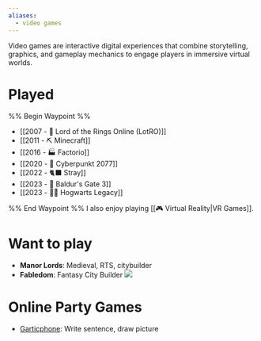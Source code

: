 ```yaml
---
aliases:
  - video games
---
```

Video games are interactive digital experiences that combine storytelling, graphics, and gameplay mechanics to engage players in immersive virtual worlds.

# Played
%% Begin Waypoint %%
- [[2007 - 💍 Lord of the Rings Online (LotRO)]]
- [[2011 - ⛏️ Minecraft]]
- [[2016 - 🏭 Factorio]]
- [[2020 - 🚟 Cyberpunkt 2077]]
- [[2022 - 🐈‍⬛ Stray]]
- [[2023 - 🧌 Baldur's Gate 3]]
- [[2023 - 🧙‍♂️ Hogwarts Legacy]]

%% End Waypoint %%
I also enjoy playing [[🎮 Virtual Reality|VR Games]].
# Want to play

* **Manor Lords**: Medieval, RTS, citybuilder
* **Fabledom**: Fantasy City Builder ![](https://www.youtube.com/watch?v=IJ0rl8OXPKo&t=98s)

# Online Party Games

* [Garticphone](https://garticphone.com/): Write sentence, draw picture